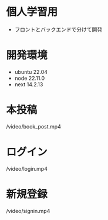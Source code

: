 # 個人学習用
- フロントとバックエンドで分けて開発

# 開発環境
- ubuntu 22.04
- node 22.11.0
- next 14.2.13

# 本投稿
/video/book_post.mp4

# ログイン
/video/login.mp4

# 新規登録
/video/signin.mp4

